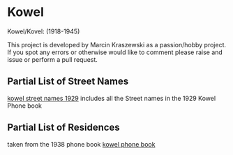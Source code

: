 # Kowel
Kowel/Kovel: (1918-1945)

This project is developed by Marcin Kraszewski as a passion/hobby project. If you spot any errors or otherwise would like to comment please raise and issue or perform a pull request.

## Partial List of Street Names
[kowel street names 1929](street_names.txt) includes all the Street names in the 1929 Kowel Phone book

## Partial List of Residences
taken from the 1938 phone book
[kowel phone book](kowel_residents_1938.csv)
